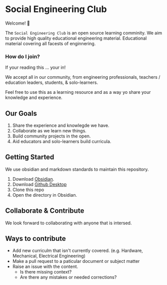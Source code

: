 # Social Engineering Club

Welcome! 👋

The `Social Engineering Club` is an open source learning comminity.
We aim to provide high quality educational engineering material. 
Educational material covering all facests of enginnering. 

### How do I join?

If your reading this ... your in! 

We accept all in our community, from engineering professionals, teachers / education leaders, students, & solo-learners.

Feel free to use this as a learning resource and as a way yo share your knowledge and experience. 


## Our Goals

1. Share the experience and knowlegde we have.
2. Collaborate as we learn new things.
3. Build community projects in the open.
4. Aid educators and solo-learners build curricula.

## Getting Started

We use obsidian and markdown standards to maintain this repository.
1. Download [Obsidian](https://obsidian.md/download).
2. Download [Github Desktop](https://desktop.github.com/download)
3. Clone this repo
4. Open the directory in Obsidian.

## Collaborate & Contribute

We look forward to collaborating with anyone that is intersed. 

## Ways to contribute

- Add new curriculm that isn't currently covered. (e.g. Hardware, Mechanical, Electrical Engineering)
- Make a pull request to a paticular document or subject matter
- Raise an issue with the content.
    - Is there missing context?
    - Are there any mistakes or needed corrections?
 
